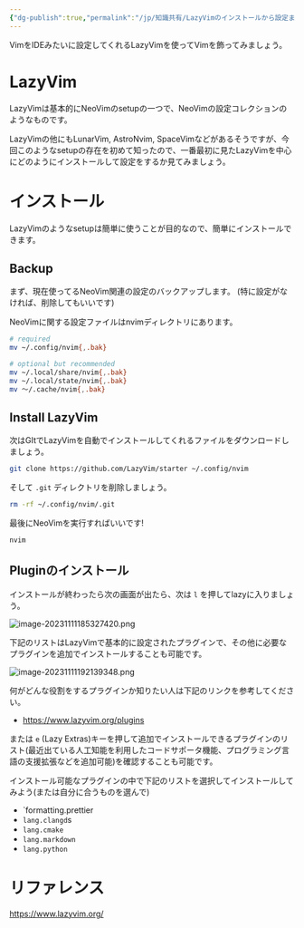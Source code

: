 ```yaml
---
{"dg-publish":true,"permalink":"/jp/知識共有/LazyVimのインストールから設定まで/","created":"2023-11-11"}
---
```





VimをIDEみたいに設定してくれるLazyVimを使ってVimを飾ってみましょう。

# LazyVim
LazyVimは基本的にNeoVimのsetupの一つで、NeoVimの設定コレクションのようなものです。

LazyVimの他にもLunarVim, AstroNvim, SpaceVimなどがあるそうですが、今回このようなsetupの存在を初めて知ったので、一番最初に見たLazyVimを中心にどのようにインストールして設定をするか見てみましょう。

# インストール
LazyVimのようなsetupは簡単に使うことが目的なので、簡単にインストールできます。
## Backup
まず、現在使ってるNeoVim関連の設定のバックアップします。 (特に設定がなければ、削除してもいいです)

NeoVimに関する設定ファイルはnvimディレクトリにあります。
```bash
# required
mv ~/.config/nvim{,.bak}

# optional but recommended
mv ~/.local/share/nvim{,.bak} 
mv ~/.local/state/nvim{,.bak} 
mv ～/.cache/nvim{,.bak}
```

## Install LazyVim

次はGItでLazyVimを自動でインストールしてくれるファイルをダウンロードしましょう。

``` bash
git clone https://github.com/LazyVim/starter ~/.config/nvim
```
そして `.git` ディレクトリを削除しましょう。

```bash
rm -rf ~/.config/nvim/.git
```
最後にNeoVimを実行すればいいです!

```bash
nvim
```

## Pluginのインストール
インストールが終わったら次の画面が出たら、次は `l` を押してlazyに入りましょう。

![image-20231111185327420.png](/img/user/kr/%EC%A7%80%EC%8B%9D%EB%82%98%EB%88%94/assets/LazyVim%20%EC%84%A4%EC%B9%98%20%EB%B0%8F%20%EC%84%A4%EC%A0%95%ED%95%98%EA%B8%B0/image-20231111185327420.png)

下記のリストはLazyVimで基本的に設定されたプラグインで、その他に必要なプラグインを追加でインストールすることも可能です。

![image-20231111192139348.png](/img/user/kr/%EC%A7%80%EC%8B%9D%EB%82%98%EB%88%94/assets/LazyVim%20%EC%84%A4%EC%B9%98%20%EB%B0%8F%20%EC%84%A4%EC%A0%95%ED%95%98%EA%B8%B0/image-20231111192139348.png)

何がどんな役割をするプラグインか知りたい人は下記のリンクを参考してください。

- https://www.lazyvim.org/plugins

または `e` (Lazy Extras)キーを押して追加でインストールできるプラグインのリスト(最近出ている人工知能を利用したコードサポータ機能、プログラミング言語の支援拡張などを追加可能)を確認することも可能です。

インストール可能なプラグインの中で下記のリストを選択してインストールしてみよう(または自分に合うものを選んで)

- `formatting.prettier
- `lang.clangd`s
- `lang.cmake`
- `lang.markdown`
- `lang.python`
# リファレンス
https://www.lazyvim.org/
